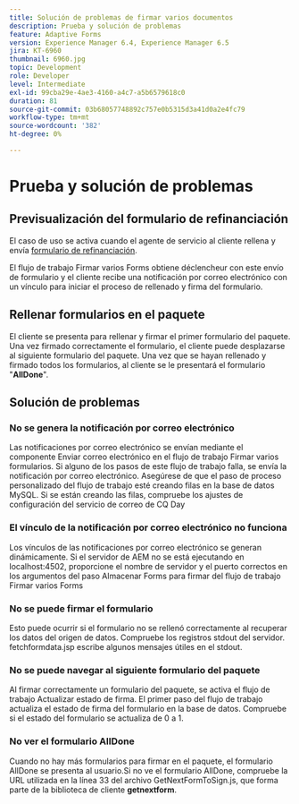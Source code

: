 ```yaml
---
title: Solución de problemas de firmar varios documentos
description: Prueba y solución de problemas
feature: Adaptive Forms
version: Experience Manager 6.4, Experience Manager 6.5
jira: KT-6960
thumbnail: 6960.jpg
topic: Development
role: Developer
level: Intermediate
exl-id: 99cba29e-4ae3-4160-a4c7-a5b6579618c0
duration: 81
source-git-commit: 03b68057748892c757e0b5315d3a41d0a2e4fc79
workflow-type: tm+mt
source-wordcount: '382'
ht-degree: 0%

---
```


# Prueba y solución de problemas


## Previsualización del formulario de refinanciación

El caso de uso se activa cuando el agente de servicio al cliente rellena y envía [formulario de refinanciación](http://localhost:4502/content/dam/formsanddocuments/formsandsigndemo/refinanceform/jcr:content?wcmmode=disabled).

El flujo de trabajo Firmar varios Forms obtiene déclencheur con este envío de formulario y el cliente recibe una notificación por correo electrónico con un vínculo para iniciar el proceso de rellenado y firma del formulario.

## Rellenar formularios en el paquete

El cliente se presenta para rellenar y firmar el primer formulario del paquete. Una vez firmado correctamente el formulario, el cliente puede desplazarse al siguiente formulario del paquete. Una vez que se hayan rellenado y firmado todos los formularios, al cliente se le presentará el formulario &quot;**AllDone**&quot;.

## Solución de problemas

### No se genera la notificación por correo electrónico

Las notificaciones por correo electrónico se envían mediante el componente Enviar correo electrónico en el flujo de trabajo Firmar varios formularios. Si alguno de los pasos de este flujo de trabajo falla, se envía la notificación por correo electrónico. Asegúrese de que el paso de proceso personalizado del flujo de trabajo esté creando filas en la base de datos MySQL. Si se están creando las filas, compruebe los ajustes de configuración del servicio de correo de CQ Day

### El vínculo de la notificación por correo electrónico no funciona

Los vínculos de las notificaciones por correo electrónico se generan dinámicamente. Si el servidor de AEM no se está ejecutando en localhost:4502, proporcione el nombre de servidor y el puerto correctos en los argumentos del paso Almacenar Forms para firmar del flujo de trabajo Firmar varios Forms

### No se puede firmar el formulario

Esto puede ocurrir si el formulario no se rellenó correctamente al recuperar los datos del origen de datos. Compruebe los registros stdout del servidor. fetchformdata.jsp escribe algunos mensajes útiles en el stdout.

### No se puede navegar al siguiente formulario del paquete

Al firmar correctamente un formulario del paquete, se activa el flujo de trabajo Actualizar estado de firma. El primer paso del flujo de trabajo actualiza el estado de firma del formulario en la base de datos. Compruebe si el estado del formulario se actualiza de 0 a 1.

### No ver el formulario AllDone

Cuando no hay más formularios para firmar en el paquete, el formulario AllDone se presenta al usuario.Si no ve el formulario AllDone, compruebe la URL utilizada en la línea 33 del archivo GetNextFormToSign.js, que forma parte de la biblioteca de cliente **getnextform**.

